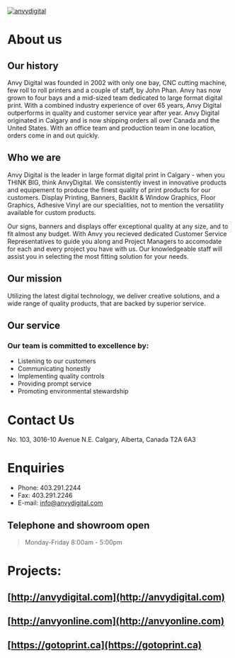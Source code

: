 [![anvydigital](http://demo.anvydigital.com/wp-content/uploads/2020/09/anvy-digital.svg)](http://anvydigital.com)

# About us
## Our history
<p>
  Anvy Digital was founded in 2002 with only one bay, CNC cutting machine, few roll to roll printers and a couple of staff, by John Phan. Anvy has now grown to four bays and a mid-sized team dedicated to large format digital print. With a combined industry experience of over 65 years, Anvy Digital outperforms in quality and customer service year after year. Anvy Digital originated in Calgary and is now shipping orders all over Canada and the United States. With an office team and production team in one location, orders come in and out quickly.
</p>

## Who we are
<p>
  Anvy Digital is the leader in large format digital print in Calgary - when you THINK BIG, think AnvyDigital. We consistently invest in innovative products and equipement to produce the finest quality of print products for our customers. Display Printing, Banners, Backlit & Window Graphics, Floor Graphics, Adhesive Vinyl are our specialities, not to mention the versatility available for custom products.
</p>
<p>
  Our signs, banners and displays offer exceptional quality at any size, and to fit almost any budget. With Anvy you recieved dedicated Customer Service Representatives to guide you along and Project Managers to accomodate for each and every project you have with us. Our knowledgeable staff will assist you in selecting the most fitting solution for your needs.
</p>

## Our mission
<p>
Utilizing the latest digital technology, we deliver creative solutions, and a wide range of quality products, that are backed by superior service.
</p>

## Our service

### Our team is committed to excellence by:

- Listening to our customers
- Communicating honestly
- Implementing quality controls
- Providing prompt service
- Promoting environmental stewardship

# Contact Us
<p>
No. 103, 3016-10 Avenue N.E.
Calgary, Alberta,
Canada T2A 6A3
</p>

# Enquiries
- Phone: 403.291.2244
- Fax: 403.291.2246
- E-mail: info@anvydigital.com

## Telephone and showroom open
> Monday-Friday 8:00am - 5:00pm

# Projects:
## [http://anvydigital.com](http://anvydigital.com)
## [http://anvyonline.com](http://anvyonline.com)
## [https://gotoprint.ca](https://gotoprint.ca)
